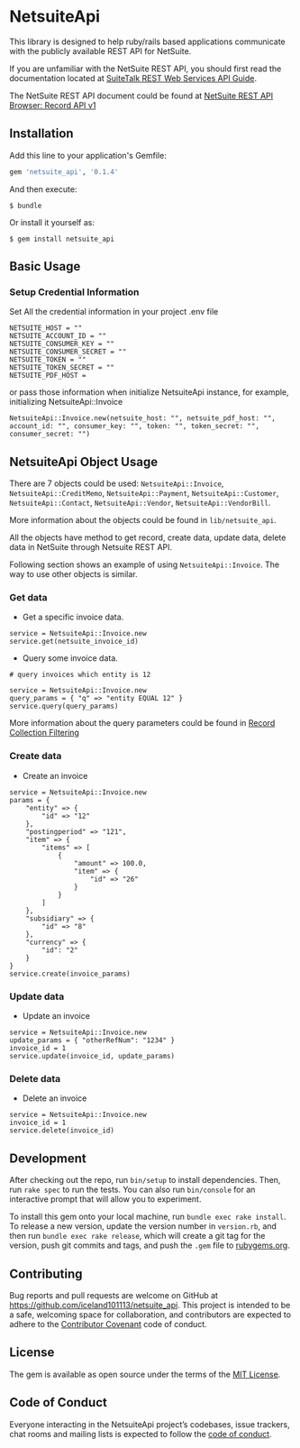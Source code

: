 # NetsuiteApi

This library is designed to help ruby/rails based applications communicate with the publicly available REST API for NetSuite.

If you are unfamiliar with the NetSuite REST API, you should first read the documentation located at [SuiteTalk REST Web Services API Guide](https://docs.oracle.com/en/cloud/saas/netsuite/ns-online-help/book_1559132836.html).

The NetSuite REST API document could be found at [NetSuite REST API Browser: Record API v1](https://system.netsuite.com/help/helpcenter/en_US/APIs/REST_API_Browser/record/v1/2024.1/index.html#tag-account)

## Installation

Add this line to your application's Gemfile:

```ruby
gem 'netsuite_api', '0.1.4'
```

And then execute:

    $ bundle

Or install it yourself as:

    $ gem install netsuite_api

## Basic Usage

### Setup Credential Information

Set All the credential information in your project .env file
```
NETSUITE_HOST = ""
NETSUITE_ACCOUNT_ID = ""
NETSUITE_CONSUMER_KEY = ""
NETSUITE_CONSUMER_SECRET = ""
NETSUITE_TOKEN = ""
NETSUITE_TOKEN_SECRET = ""
NETSUITE_PDF_HOST =
```

or pass those information when initialize NetsuiteApi instance, for example, initializing NetsuiteApi::Invoice
```
NetsuiteApi::Invoice.new(netsuite_host: "", netsuite_pdf_host: "", account_id: "", consumer_key: "", token: "", token_secret: "", consumer_secret: "")
```

## NetsuiteApi Object Usage

There are 7 objects could be used: `NetsuiteApi::Invoice`, `NetsuiteApi::CreditMemo`, `NetsuiteApi::Payment`, `NetsuiteApi::Customer`, `NetsuiteApi::Contact`, `NetsuiteApi::Vendor`, `NetsuiteApi::VendorBill`. 

More information about the objects could be found in `lib/netsuite_api`.

All the objects have method to get record, create data, update data, delete data in NetSuite through Netsuite REST API. 

Following section shows an example of using `NetsuiteApi::Invoice`. The way to use other objects is similar.

### Get data

* Get a specific invoice data. 
```
service = NetsuiteApi::Invoice.new
service.get(netsuite_invoice_id)
```

* Query some invoice data.
```
# query invoices which entity is 12

service = NetsuiteApi::Invoice.new
query_params = { "q" => "entity EQUAL 12" }
service.query(query_params)
```
More information about the query parameters could be found in [Record Collection Filtering](https://docs.oracle.com/en/cloud/saas/netsuite/ns-online-help/section_1545222128.html#Record-Collection-Filtering)


### Create data

* Create an invoice
```
service = NetsuiteApi::Invoice.new
params = {
    "entity" => {
        "id" => "12"
    },
    "postingperiod" => "121",
    "item" => {
        "items" => [
            {
                "amount" => 100.0,
                "item" => {
                    "id" => "26"
                }
            }
        ]
    },
    "subsidiary" => {
        "id" => "8"
    },
    "currency" => {
        "id": "2"
    }
}
service.create(invoice_params)
```


### Update data

* Update an invoice
```
service = NetsuiteApi::Invoice.new
update_params = { "otherRefNum": "1234" }
invoice_id = 1
service.update(invoice_id, update_params)
```


### Delete data

* Delete an invoice
```
service = NetsuiteApi::Invoice.new
invoice_id = 1
service.delete(invoice_id)
```


## Development

After checking out the repo, run `bin/setup` to install dependencies. Then, run `rake spec` to run the tests. You can also run `bin/console` for an interactive prompt that will allow you to experiment.

To install this gem onto your local machine, run `bundle exec rake install`. To release a new version, update the version number in `version.rb`, and then run `bundle exec rake release`, which will create a git tag for the version, push git commits and tags, and push the `.gem` file to [rubygems.org](https://rubygems.org).

## Contributing

Bug reports and pull requests are welcome on GitHub at https://github.com/iceland101113/netsuite_api. This project is intended to be a safe, welcoming space for collaboration, and contributors are expected to adhere to the [Contributor Covenant](http://contributor-covenant.org) code of conduct.

## License

The gem is available as open source under the terms of the [MIT License](https://opensource.org/licenses/MIT).

## Code of Conduct

Everyone interacting in the NetsuiteApi project’s codebases, issue trackers, chat rooms and mailing lists is expected to follow the [code of conduct](https://github.com/[USERNAME]/netsuite_api/blob/master/CODE_OF_CONDUCT.md).
